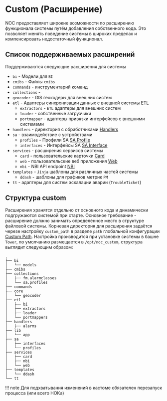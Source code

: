 # Custom (Расширение)

  NOC предоставляет широкие возможности по расширению функционала системы путём добавления собственного кода. 
Это позволяет менять поведение системы в широких пределах и компенсировать недостаточный функционал.

## Список поддерживаемых расширений 

Поддерживаются следующие расширения для системы

* `bi` - Модели для `BI`
* `cmibs` - Файлы `cmibs`
* `commands` - инструментарий команд
* `collections` -
* `geocoder` - GIS геокодеры для внешних систем 
* `etl` - Адаптеры синхронизации данных с внешней системы [ETL](../etl/index.md)
    * `extractors` - `ETL` адаптеры для внешних систем
    * `loader` - собственные загрузчики
    * `portmapper` - адаптеры привязки интерфейсов с внешними системами
* `handlers` - директория с обработчиками [Handlers](../handlers-reference/index.md)
* `sa` - взаимодействие с устройствами
    * `profiles` - Профили SA [SA Profile](../profiles-reference/index.md)
    * `interfaces` - Интерфейсы SA [SA Interface](../sa/sa-profiles.md#Интерфейсы-SA)
* `services` - расширения сервисов системы
    * `card` - пользовательские карточки [Card](../card/index.md)
    * `web` - пользовательские веб приложения [Web](../web/index.md)
    * `nbi` - NBI API endpoint [NBI](../api/nbi/index.md)
* `templates` - `Jinja` шаблоны для различных частей системы
    * `ddash` - шаблоны для графиков метрик `PM` 
* `tt` - адаптеры для систем эскалации аварии (`TroubleTicket`)


## Структура custom

Расширения хранятся отдельно от основного кода и динамически подгружаются системой при старте. Основное требование - расширение должно занимать 
определённое место в структуре файловой системы. Корневая директория для расширения задаётся черезе настройку `custom_path` в 
разделе `path` глобальной конфигурации [Custom Path](../config-reference/path.md#custom_path). 
Настройка производится при установке системы в башне `Tower`, по умолчанию размещается в `/opt/noc_custom`, 
cтруктура выглядит следующим образом:

```
.
├── bi
│   └── models
├── cmibs
├── collections
│   ├── fm.alarmclasses
│   └── sa.profiles
├── commands
├── core
│   └── geocoder
├── etl
│   ├── bi
│   ├── extractors
│   ├── loader
│   └── portmappers
├── handlers
│   ├── alarms
├── lib
│   └── app
├── sa
│   ├── interfaces
│   └── profiles
├── services
│   ├── card
│   ├── nbi
│   └── web
├── templates
│   └── ddash
└── tt

```

<!-- prettier-ignore -->
!!! note
    Для подхватывания изменений в кастоме обязателен перезапуск процесса (или всего НОКа)